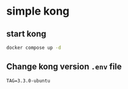 # simple kong
## start kong
```bash
docker compose up -d
```
## Change kong version `.env` file
```
TAG=3.3.0-ubuntu
```
